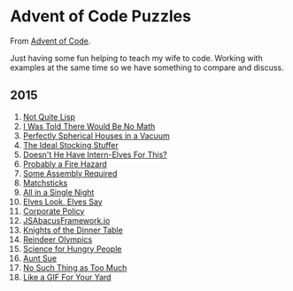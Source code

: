 # Advent of Code Puzzles

From [Advent of Code](http://adventofcode.com).

Just having some fun helping to teach my wife to code. Working with examples at the same time so we have something to compare and discuss.

## 2015

1. [Not Quite Lisp](2015/01)
2. [I Was Told There Would Be No Math](2015/02)
3. [Perfectly Spherical Houses in a Vacuum](2015/03)
4. [The Ideal Stocking Stuffer](2015/04)
5. [Doesn't He Have Intern-Elves For This?](2015/05)
6. [Probably a Fire Hazard](2015/06)
7. [Some Assembly Required](2015/07)
8. [Matchsticks](2015/08)
9. [All in a Single Night](2015/09)
10. [Elves Look, Elves Say](2015/10)
11. [Corporate Policy](2015/11)
12. [JSAbacusFramework.io](2015/12)
13. [Knights of the Dinner Table](2015/13)
14. [Reindeer Olympics](2015/14)
15. [Science for Hungry People](2015/15)
16. [Aunt Sue](2015/16)
17. [No Such Thing as Too Much](2015/17)
18. [Like a GIF For Your Yard](2015/18)
